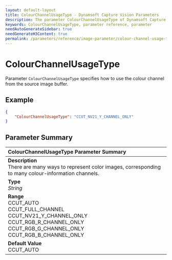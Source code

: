 ```yaml
---
layout: default-layout
title: ColourChannelUsageType - Dynamsoft Capture Vision Parameters
description: The parameter ColourChannelUsageType of Dynamsoft Capture Vision is for specifing how to use the colour channel from the source image buffer.
keywords: ColourChannelUsageType, parameter reference, parameter
needAutoGenerateSidebar: true
needGenerateH3Content: true
permalink: /parameters/reference/image-parameter/colour-channel-usage-type.html
---
```



# ColourChannelUsageType

Parameter `ColourChannelUsageType` specifies how to use the colour channel from the source image buffer.

## Example

```json
{
    "ColourChannelUsageType": "CCUT_NV21_Y_CHANNEL_ONLY"
}
```

## Parameter Summary

| ColourChannelUsageType Parameter Summary |
| :--------------------------------------- |
| **Description**</b><br>There are many ways to represent color images, corresponding to many colour-information channels. |
| **Type**<br>*String* |
| **Range** <br>CCUT_AUTO<br>CCUT_FULL_CHANNEL<br>CCUT_NV21_Y_CHANNEL_ONLY<br>CCUT_RGB_R_CHANNEL_ONLY<br>CCUT_RGB_G_CHANNEL_ONLY<br>CCUT_RGB_B_CHANNEL_ONLY |
| **Default Value**<br>CCUT_AUTO |
